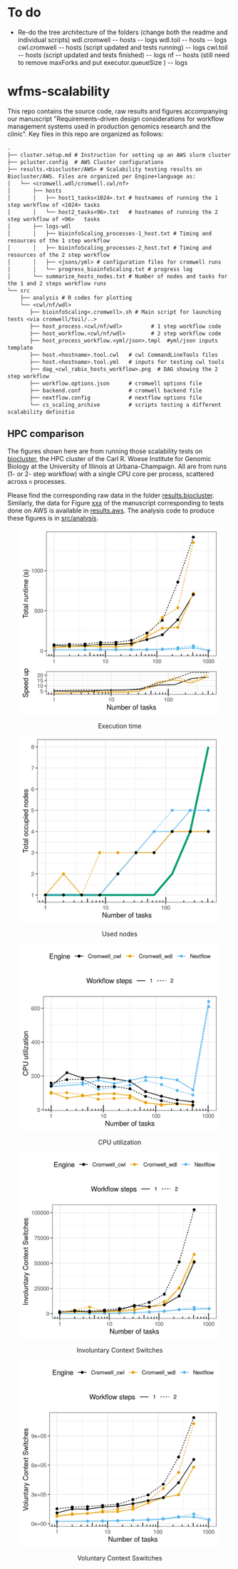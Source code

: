 # To do
- Re-do the tree architecture of the folders (change both the readme and individual scripts)
wdl.cromwell -- hosts 
	     -- logs
wdl.toil -- hosts
	 -- logs
cwl.cromwell -- hosts (script updated and tests running)
	     -- logs
cwl.toil  -- hosts (script updated and tests finished)
          -- logs
nf  -- hosts (still need to remove maxForks and put executor.queueSize )
    -- logs

# wfms-scalability

This repo contains the source code, raw results and figures accompanying our manuscript "Requirements-driven design considerations for workflow management systems used in production genomics research and the clinic". Key files in this repo are organized as follows:

```
.
├── cluster.setup.md # Instruction for setting up an AWS slurm cluster 
├── pcluster.config  # AWS Cluster configurations 
├── results.<biocluster/AWS> # Scalability testing results on Biocluster/AWS. Files are organized per Engine+language as:
│   └── <cromwell.wdl/cromwell.cwl/nf> 
│       ├── hosts 
│       │   ├── host1_tasks<1024>.txt # hostnames of running the 1 step workflow of <1024> tasks
│       │   └── host2_tasks<96>.txt   # hostnames of running the 2 step workflow of <96>   tasks
│       ├── logs-wdl
│       │   ├── bioinfoScaling_processes-1_host.txt # Timing and resources of the 1 step workflow
│       │   ├── bioinfoScaling_processes-2_host.txt # Timing and resources of the 2 step workflow
│       │   ├── <jsons/yml> # configuration files for cromwell runs
│       │   └── progress_bioinfoScaling.txt # progress log
│       └── summarize_hosts_nodes.txt # Number of nodes and tasks for the 1 and 2 steps workflow runs
└── src
    ├── analysis # R codes for plotting
    └── <cwl/nf/wdl>
       ├── bioinfoScaling<.cromwell>.sh # Main script for launching tests <via cromwell/toil/..>
       ├── host_process.<cwl/nf/wdl>         # 1 step workflow code
       ├── host_workflow.<cwl/nf/wdl>        # 2 step workflow code
       ├── host_process_workflow.<yml/json>.tmpl  #yml/json inputs template 
       ├── host.<hostname>.tool.cwl   # cwl CommandLineTools files
       ├── host.<hostname>.tool.yml   # inputs for testing cwl tools 
       ├── dag_<cwl_rabix_hosts_workflow>.png  # DAG showing the 2 step workflow
       ├── workflow.options.json      # cromwell options file
       ├── backend.conf               # cromwell backend file
       ├── nextflow.config            # nextflow options file 
       └── cs_scaling_archive         # scripts testing a different scalability definitio
```        


## HPC comparison

The figures shown here are from running those scalability tests on [biocluster](https://biocluster2.igb.illinois.edu/), the HPC cluster of the Carl R. Woese Institute for Genomic Biology at the University of Illinois at Urbana-Champaign. All are from runs (1- or 2- step workflow) with a single CPU core per process, scattered across `n` processes.

Please find the corresponding raw data in the folder [results.biocluster](results.biocluster). Similarly, the data for Figure [xxx]() of the manuscript corresponding to tests done on AWS is available in [results.aws](results.aws). The analysis code to produce these figures is in [src/analysis](src/analysis). 


<p align="center">
  <img src="/src/analysis/Execution_time.png" width =450>
</p>
<p align="center">Execution time</p>
    
<p align="center">
    <img src="src/analysis/Execution_nodes.png" width=450 >
</p>
<p align="center">Used nodes</p>

<p align="center">
    <img src="src/analysis/CPU_utilization.png" width=450 >
</p>
<p align="center">CPU utilization</p>

<p align="center">
    <img src="src/analysis/InvoluntaryContextSwitch.png" width=450>
</p>
<p align="center">Involuntary Context Switches</p>

<p align="center">
    <img src="src/analysis/VoluntaryContextSwitch.png" width=450>
</p>
<p align="center">Voluntary Context Sswitches</p>
